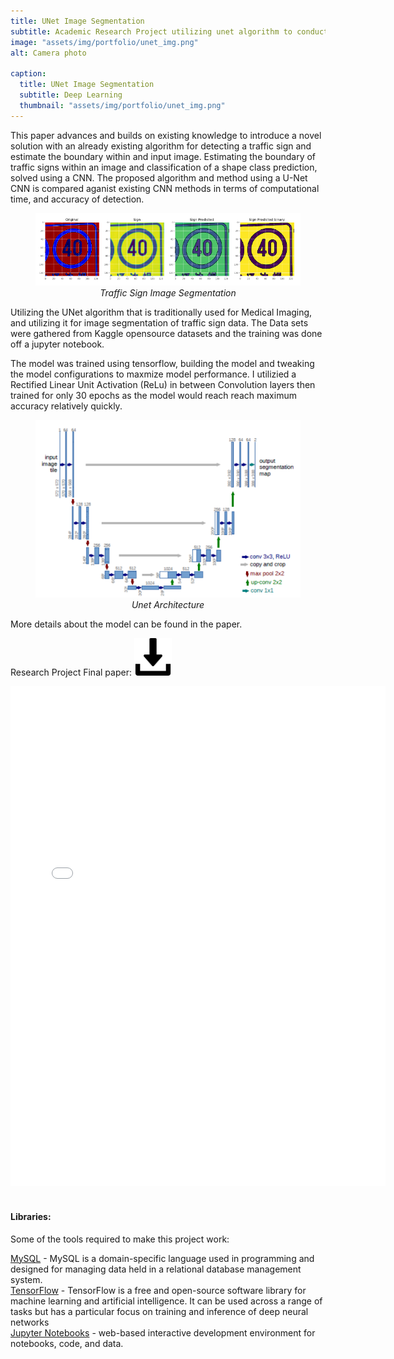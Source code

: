 ```yaml
---
title: UNet Image Segmentation
subtitle: Academic Research Project utilizing unet algorithm to conduct image segmentation aganist traffic light data
image: "assets/img/portfolio/unet_img.png"
alt: Camera photo

caption:
  title: UNet Image Segmentation
  subtitle: Deep Learning
  thumbnail: "assets/img/portfolio/unet_img.png"
---
```


<style> 
.noPadding { 
  margin: 0px !important;
  border: 0px solid brown; 
} 
</style> 

This paper advances and builds on existing knowledge to introduce a novel solution with an already existing algorithm for detecting a traffic sign and estimate the boundary within and input image. Estimating the boundary of traffic signs within an image and classification of a shape class prediction, solved using a CNN. The proposed algorithm and method using a U-Net CNN is compared aganist existing CNN methods in terms of computational time, and accuracy of detection.

<figure style="text-align: center">
<img src="../assets/img/portfolio/unet_result.png" alt="Traffic Sign Image Segmentation" width="600" class="noPadding">
<figcaption style="text-align: center">
    <em> Traffic Sign Image Segmentation</em>
  </figcaption>
</figure>


Utilizing the UNet algorithm that is traditionally used for Medical Imaging, and utilizing it for image segmentation of traffic sign data. The Data sets were gathered from Kaggle opensource datasets and the training was done off a jupyter notebook.

The model was trained using tensorflow, building the model and tweaking the model configurations to maxmize model performance. I utilizied a Rectified Linear Unit Activation (ReLu) in between Convolution layers then trained for only 30 epochs as the model would reach reach maximum accuracy relatively quickly. 

<figure style="text-align: center">
<img src="assets/img/portfolio/unet_architecture.png" alt="UNet Model Architecture" width="600" class="noPadding">
<figcaption style="text-align: center">
    <em> Unet Architecture </em>
  </figcaption>
</figure>


More details about the model can be found in the paper.


Research Project Final paper: 
<a href="assets/resu/EE8204_Final_Report.pdf" download="">
  <img src="assets/img/download_icon.png" style="width:60px; height:60px;">
</a>

<embed src="assets/resu/EE8204_Final_Report.pdf" type="application/pdf" class="col-lg-12" width="600" height="800" />
        
<br />
<br />
<h4>Libraries:</h4>
Some of the tools required to make this project work: 
<br>

<a href="https://www.mysql.com/">MySQL</a> - MySQL is a domain-specific language used in programming and designed for managing data held in a relational database management system. <br>
<a href="https://www.tensorflow.org/">TensorFlow</a> - TensorFlow is a free and open-source software library for machine learning and artificial intelligence. It can be used across a range of tasks but has a particular focus on training and inference of deep neural networks <br>
<a href="https://jupyter.org/">Jupyter Notebooks</a> - web-based interactive development environment for notebooks, code, and data.<br>
